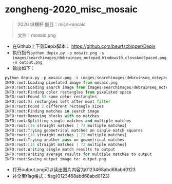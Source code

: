 # zongheng-2020_misc_mosaic

> 2020 纵横杯 题目：misc-mosaic 
>
> 文件：mosaic.png

- 在Github上下载Depix脚本： https://github.com/beurtschipper/Depix
- 执行指令`python depix.py -p mosaic.png -s images/searchimages/debruinseq_notepad_Windows10_closeAndSpaced.png -o output.png`
- 输出如下：

```python
python depix.py -p mosaic.png -s images/searchimages/debruinseq_notepad_Windows10_closeAndSpaced.png -o output.png
INFO:root:Loading pixelated image from mosaic.png
INFO:root:Loading search image from images/searchimages/debruinseq_notepad_Windows10_closeAndSpaced.png
INFO:root:Finding color rectangles from pixelated space
INFO:root:Found 93 same color rectangles
INFO:root:91 rectangles left after moot filter
INFO:root:Found 2 different rectangle sizes
INFO:root:Finding matches in search image
INFO:root:Removing blocks with no matches
INFO:root:Splitting single matches and multiple matches
INFO:root:[16 straight matches | 72 multiple matches]
INFO:root:Trying geometrical matches on single-match squares
INFO:root:[16 straight matches | 72 multiple matches]
INFO:root:Trying another pass on geometrical matches
INFO:root:[16 straight matches | 72 multiple matches]
INFO:root:Writing single match results to output
INFO:root:Writing average results for multiple matches to output
INFO:root:Saving output image to: output.png
```

- 打开output.png可以读出图片内容为0123468abd68abd0123
- 补全至flag格式：flag{0123468abd68abd0123}